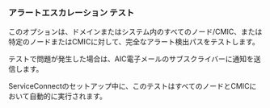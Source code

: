 ### アラートエスカレーション テスト

このオプションは、ドメインまたはシステム内のすべてのノード/CMIC、または特定のノードまたはCMICに対して、完全なアラート検出パスをテストします。

テストで問題が発生した場合は、AIC電子メールのサブスクライバーに通知を送信します。

ServiceConnectのセットアップ中に、このテストはすべてのノードとCMICにおいて自動的に実行されます。
